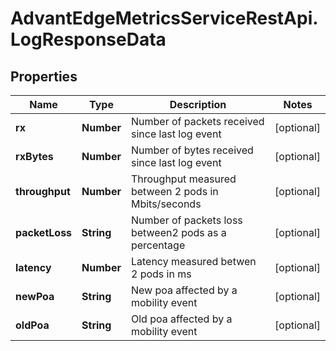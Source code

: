 # AdvantEdgeMetricsServiceRestApi.LogResponseData

## Properties
Name | Type | Description | Notes
------------ | ------------- | ------------- | -------------
**rx** | **Number** | Number of packets received since last log event | [optional] 
**rxBytes** | **Number** | Number of bytes received since last log event | [optional] 
**throughput** | **Number** | Throughput measured between 2 pods in Mbits/seconds | [optional] 
**packetLoss** | **String** | Number of packets loss between2 pods as a percentage | [optional] 
**latency** | **Number** | Latency measured betwen 2 pods in ms | [optional] 
**newPoa** | **String** | New poa affected by a mobility event | [optional] 
**oldPoa** | **String** | Old poa affected by a mobility event | [optional] 


